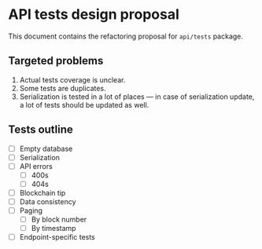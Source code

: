 # API tests design proposal

This document contains the refactoring proposal for `api/tests` package.

## Targeted problems

1. Actual tests coverage is unclear.
1. Some tests are duplicates.
1. Serialization is tested in a lot of places — in case of serialization update,
a lot of tests should be updated as well.

## Tests outline

* [ ] Empty database
* [ ] Serialization
* [ ] API errors
    * [ ] 400s
    * [ ] 404s
* [ ] Blockchain tip
* [ ] Data consistency
* [ ] Paging
    * [ ] By block number
    * [ ] By timestamp
* [ ] Endpoint-specific tests
